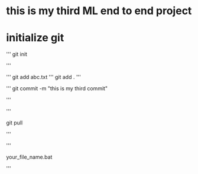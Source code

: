 # this is my third ML end to end project

# initialize git 
'''
git init

'''

'''
git add abc.txt
'''
git add .
'''

'''
git commit -m "this is my third commit"

'''

'''

git pull

'''

'''

your_file_name.bat

'''